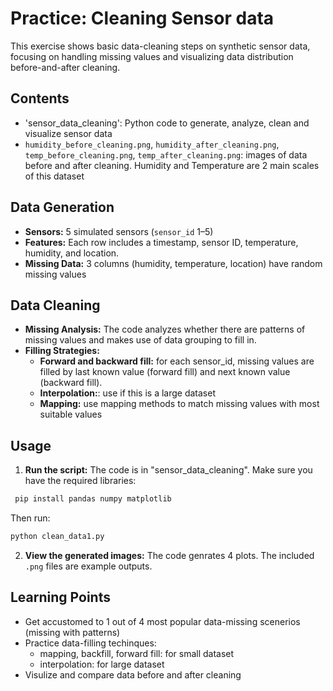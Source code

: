 # Practice: Cleaning Sensor data 

This exercise shows basic data-cleaning steps on synthetic sensor data, focusing on handling missing values and visualizing data distribution before-and-after cleaning. 

## Contents
- 'sensor_data_cleaning': Python code to generate, analyze, clean and visualize sensor data
- `humidity_before_cleaning.png`, `humidity_after_cleaning.png`, `temp_before_cleaning.png`, `temp_after_cleaning.png`: images of data before and after cleaning. Humidity and Temperature are 2 main scales of this dataset

## Data Generation
- **Sensors:** 5 simulated sensors (`sensor_id` 1–5)
- **Features:** Each row includes a timestamp, sensor ID, temperature, humidity, and location.
- **Missing Data:** 3 columns (humidity, temperature, location) have random missing values

## Data Cleaning
- **Missing Analysis:** The code analyzes whether there are patterns of missing values and makes use of data grouping to fill in.
- **Filling Strategies:**
  -  **Forward and backward fill:** for each sensor_id, missing values are filled by last known value (forward fill) and next known value (backward fill).
  -   **Interpolation:**: use if this is a large dataset
  -   **Mapping:** use mapping methods to match missing values with most suitable values

## Usage 
1. **Run the script:**
  The code is in "sensor_data_cleaning".
  Make sure you have the required libraries:
  ```sh
   pip install pandas numpy matplotlib
   ```
   Then run:
   ```sh
   python clean_data1.py
   ```

2. **View the generated images:**
  The code genrates 4 plots.
  The included `.png` files are example outputs.

## Learning Points
- Get accustomed to 1 out of 4 most popular data-missing scenerios (missing with patterns)
- Practice data-filling techinques:
    - mapping, backfill, forward fill: for small dataset
    - interpolation: for large dataset
- Visulize and compare data before and after cleaning

